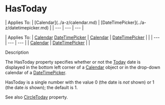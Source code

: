 




<h1 class="heading"><span class="name">HasToday</span></h1>
| Applies To: | [Calendar](../a-z/calendar.md) | [DateTimePicker](../a-z/datetimepicker.md) |
| --- | --- | ---  |

| Applies To: | [Calendar](../a-z/calendar.md) [DateTimePicker](../a-z/datetimepicker.md) | [Calendar](../a-z/calendar.md) | [DateTimePicker](../a-z/datetimepicker.md) |  |
| --- | --- | ---  |
| [Calendar](../a-z/calendar.md) | [DateTimePicker](../a-z/datetimepicker.md) |  |


Description


The HasToday property specifies whether or not the [Today](../a-z/today.md) date is displayed in the bottom left corner of a [Calendar](../a-z/calendar.md) object or in the drop-down calendar of a [DateTimePicker](../a-z/datetimepicker.md).


HasToday is a single number with the value 0 (the date is *not* shown) or 1 (the date *is* shown); the default is 1.


See also [CircleToday](../a-z/circletoday.md) property.



